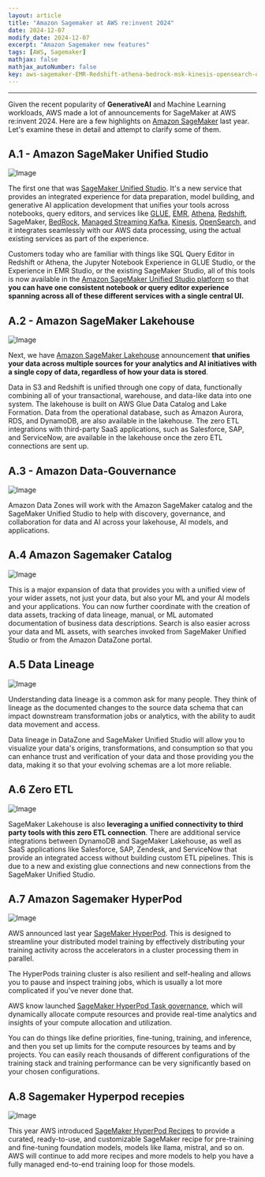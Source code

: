 ```yaml
---
layout: article
title: "Amazon Sagemaker at AWS re:invent 2024"
date: 2024-12-07
modify_date: 2024-12-07
excerpt: "Amazon Sagemaker new features"
tags: [AWS, Sagemaker]
mathjax: false
mathjax_autoNumber: false
key: aws-sagemaker-EMR-Redshift-athena-bedrock-msk-kinesis-opensearch-quicksight-tips
---
```


***

Given the recent popularity of **GenerativeAI** and Machine Learning workloads, AWS made a lot of announcements for SageMaker at AWS re:invent 2024. Here are a few highlights on [Amazon SageMaker](https://aws.amazon.com/sagemaker) last year.
Let's examine these in detail and attempt to clarify some of them.

## A.1 - Amazon SageMaker Unified Studio

![Image](https://github.com/user-attachments/assets/1bf57255-16ce-40e3-9e2c-cc51975bd7f2)

The first one that was [SageMaker Unified Studio](https://aws.amazon.com/sagemaker/unified-studio/). It's a new service that provides an integrated experience for data preparation, model building, and generative AI application development that unifies your tools across notebooks, query editors, and services like [GLUE](https://aws.amazon.com/glue/), [EMR](https://aws.amazon.com/emr/), [Athena](https://aws.amazon.com/athena/), [Redshift](https://aws.amazon.com/redshift/), SageMaker, [BedRock](https://aws.amazon.com/bedrock/), [Managed Streaming Kafka](https://aws.amazon.com/msk/), [Kinesis](https://aws.amazon.com/kinesis/), [OpenSearch](https://aws.amazon.com/opensearch-service/), and it integrates seamlessly with our AWS data processing, using the actual existing services as part of the experience.

Customers today who are familiar with things like SQL Query Editor in Redshift or Athena, the Jupyter Notebook Experience in GLUE Studio, or the Experience in EMR Studio, or the existing SageMaker Studio, all of this tools is now available in the [Amazon SageMaker Unified Studio platform](https://aws.amazon.com/sagemaker/unified-studio/) so that **you can have one consistent notebook or query editor experience spanning across all of these different services with a single central UI.**

## A.2 - Amazon SageMaker Lakehouse

![Image](https://github.com/user-attachments/assets/b4286695-dea3-4b6b-97cd-7e6aeb14a682)

Next, we have [Amazon SageMaker Lakehouse](https://aws.amazon.com/sagemaker/lakehouse/) announcement **that unifies your data across multiple sources for your analytics and AI initiatives with a single copy of data, regardless of how your data is stored**.

Data in S3 and Redshift is unified through one copy of data, functionally combining all of your transactional, warehouse, and data-like data into one system. The lakehouse is built on AWS Glue Data Catalog and Lake Formation. Data from the operational database, such as Amazon Aurora, RDS, and DynamoDB, are also available in the lakehouse. The zero ETL integrations with third-party SaaS applications, such as Salesforce, SAP, and ServiceNow, are available in the lakehouse once the zero ETL connections are sent up.

## A.3 - Amazon Data-Gouvernance

![Image](https://github.com/user-attachments/assets/22693f62-a0de-4393-8f3c-ff013875402f)

Amazon Data Zones will work with the Amazon SageMaker catalog and the SageMaker Unified Studio to help with discovery, governance, and collaboration for data and AI across your lakehouse, AI models, and applications.

## A.4 Amazon Sagemaker Catalog

![Image](https://github.com/user-attachments/assets/af3ee094-3dc8-4da0-90ed-831b7f365f67)

This is a major expansion of data that provides you with a unified view of your wider assets, not just your data, but also your ML and your AI models and your applications. You can now further coordinate with the creation of data assets, tracking of data lineage, manual, or ML automated documentation of business data descriptions. Search is also easier across your data and ML assets, with searches invoked from SageMaker Unified Studio or from the Amazon DataZone portal.

## A.5 Data Lineage

![Image](https://github.com/user-attachments/assets/a67155b0-1b8f-4775-92b2-b73cb1302666)

Understanding data lineage is a common ask for many people. They think of lineage as the documented changes to the source data schema that can impact downstream transformation jobs or analytics, with the ability to audit data movement and access. 

Data lineage in DataZone and SageMaker Unified Studio will allow you to visualize your data's origins, transformations, and consumption so that you can enhance trust and verification of your data and those providing you the data, making it so that your evolving schemas are a lot more reliable.

## A.6  Zero ETL

![Image](https://github.com/user-attachments/assets/83f67b15-1d7e-4d48-a692-831ac735b86f)

SageMaker Lakehouse is also **leveraging a unified connectivity to third party tools with this zero ETL connection**. There are additional service integrations between DynamoDB and SageMaker Lakehouse, as well as SaaS applications like Salesforce, SAP, Zendesk, and ServiceNow that provide an integrated access without building custom ETL pipelines. This is due to a new and existing glue connections and new connections from the SageMaker Unified Studio.

## A.7 Amazon Sagemaker HyperPod

![Image](https://github.com/user-attachments/assets/edfbb6e9-51bc-465e-9516-2259d666aa83)

AWS announced last year [SageMaker HyperPod](https://aws.amazon.com/fr/sagemaker-ai/hyperpod/). This is designed to streamline your distributed model training by effectively distributing your training activity across the accelerators in a cluster processing them in parallel.

The HyperPods training cluster is also resilient and self-healing and allows you to pause and inspect training jobs, which is usually a lot more complicated if you've never done that.

AWS know launched [SageMaker HyperPod Task governance](https://docs.aws.amazon.com/sagemaker/latest/dg/sagemaker-hyperpod-eks-operate-console-ui-governance.html), which will dynamically allocate compute resources and provide real-time analytics and insights of your compute allocation and utilization.

You can do things like define priorities, fine-tuning, training, and inference, and then you set up limits for the compute resources by teams and by projects.
You can easily reach thousands of different configurations of the training stack and training performance can be very significantly based on your chosen configurations.

## A.8 Sagemaker Hyperpod recepies

![Image](https://github.com/user-attachments/assets/068304ec-65ae-4ed0-a630-9bb5973668e7)

This year AWS introduced [SageMaker HyperPod Recipes](https://docs.aws.amazon.com/sagemaker/latest/dg/sagemaker-hyperpod-recipes.html) to provide a curated, ready-to-use, and customizable SageMaker recipe for pre-training and fine-tuning foundation models, models like llama, mistral, and so on. AWS will continue to add more recipes and more models to help you have a fully managed end-to-end training loop for those models.

